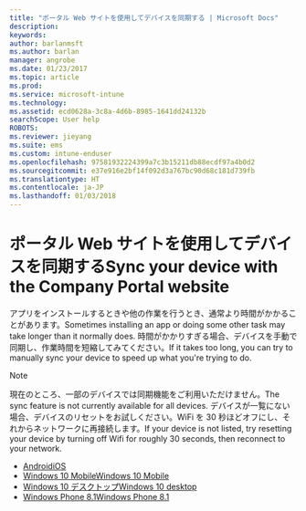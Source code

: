 ```yaml
---
title: "ポータル Web サイトを使用してデバイスを同期する | Microsoft Docs"
description: 
keywords: 
author: barlanmsft
ms.author: barlan
manager: angrobe
ms.date: 01/23/2017
ms.topic: article
ms.prod: 
ms.service: microsoft-intune
ms.technology: 
ms.assetid: ecd0628a-3c8a-4d6b-8985-1641dd24132b
searchScope: User help
ROBOTS: 
ms.reviewer: jieyang
ms.suite: ems
ms.custom: intune-enduser
ms.openlocfilehash: 97581932224399a7c3b15211db88ecdf97a4b0d2
ms.sourcegitcommit: e37e916e2bf14f092d3a767bc90d68c181d739fb
ms.translationtype: HT
ms.contentlocale: ja-JP
ms.lasthandoff: 01/03/2018
---
```

# <a name="sync-your-device-with-the-company-portal-website"></a><span data-ttu-id="1dc34-102">ポータル Web サイトを使用してデバイスを同期する</span><span class="sxs-lookup"><span data-stu-id="1dc34-102">Sync your device with the Company Portal website</span></span>

<span data-ttu-id="1dc34-103">アプリをインストールするときや他の作業を行うとき、通常より時間がかかることがあります。</span><span class="sxs-lookup"><span data-stu-id="1dc34-103">Sometimes installing an app or doing some other task may take longer than it normally does.</span></span> <span data-ttu-id="1dc34-104">時間がかかりすぎる場合、デバイスを手動で同期し、作業時間を短縮してみてください。</span><span class="sxs-lookup"><span data-stu-id="1dc34-104">If it takes too long, you can try to manually sync your device to speed up what you're trying to do.</span></span>

> [!Note]
> <span data-ttu-id="1dc34-105">現在のところ、一部のデバイスでは同期機能をご利用いただけません。</span><span class="sxs-lookup"><span data-stu-id="1dc34-105">The sync feature is not currently available for all devices.</span></span> <span data-ttu-id="1dc34-106">デバイスが一覧にない場合、デバイスのリセットをお試しください。WiFi を 30 秒ほどオフにし、それからネットワークに再接続します。</span><span class="sxs-lookup"><span data-stu-id="1dc34-106">If your device is not listed, try resetting your device by turning off Wifi for roughly 30 seconds, then reconnect to your network.</span></span>

* [<span data-ttu-id="1dc34-107">Android</span><span class="sxs-lookup"><span data-stu-id="1dc34-107">iOS</span></span>](sync-your-device-manually-ios.md)
* [<span data-ttu-id="1dc34-108">Windows 10 Mobile</span><span class="sxs-lookup"><span data-stu-id="1dc34-108">Windows 10 Mobile</span></span>](sync-your-device-manually-windows.md#windows-10-mobile)
* [<span data-ttu-id="1dc34-109">Windows 10 デスクトップ</span><span class="sxs-lookup"><span data-stu-id="1dc34-109">Windows 10 desktop</span></span>](sync-your-device-manually-windows.md#windows-10-desktop)
* [<span data-ttu-id="1dc34-110">Windows Phone 8.1</span><span class="sxs-lookup"><span data-stu-id="1dc34-110">Windows Phone 8.1</span></span>](sync-your-device-manually-windows.md#windows-phone-81)
